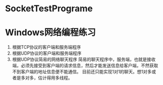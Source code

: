 SocketTestPrograme
==================


# Windows网络编程练习

1. 根据TCP协议的客户端和服务端程序
2. 根据UDP协议的客户端和服务端程序
3. 根据UDP协议简易的网络聊天程序
简易的聊天程序中，服务端，也就是接收端，必须先接受到客户端的请求信息，然后才能发送信息给客户端，不然获取不到客户端的地址信息便不能通信。
目前还只能实现1对1的聊天。想1对多或者是多对多，估计得用多线程。
